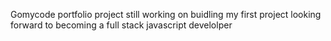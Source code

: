 Gomycode portfolio project still working on buidling my first project 
looking forward to becoming a full stack javascript develolper 
